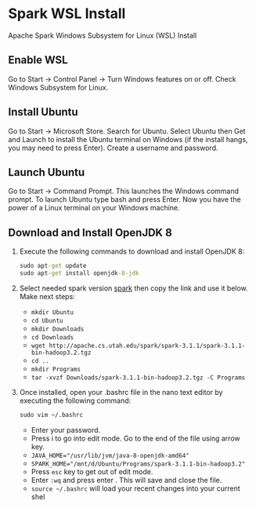 # Spark WSL Install

Apache Spark Windows Subsystem for Linux (WSL) Install

## Enable WSL

Go to Start → Control Panel → Turn Windows features on or off. Check Windows Subsystem for Linux.

## Install Ubuntu

Go to Start → Microsoft Store. Search for Ubuntu. Select Ubuntu then Get and Launch to install the Ubuntu terminal on Windows (if the install hangs, you may need to press Enter). Create a username and password.

## Launch Ubuntu

Go to Start → Command Prompt. This launches the Windows command prompt. To launch Ubuntu type bash and press Enter. Now you have the power of a Linux terminal on your Windows machine.

## Download and Install OpenJDK 8

1. Execute the following commands to download and install OpenJDK 8:

    ```cmd
    sudo apt-get update
    sudo apt-get install openjdk-8-jdk
    ```

2. Select needed spark version [spark](https://spark.apache.org/downloads.html) then copy the link and use it below. Make next steps:
    - `mkdir Ubuntu`
    - `cd Ubuntu`
    - `mkdir Downloads`
    - `cd Downloads`
    - `wget http://apache.cs.utah.edu/spark/spark-3.1.1/spark-3.1.1-bin-hadoop3.2.tgz`
    - `cd ..`
    - `mkdir Programs`
    - `tar -xvzf Downloads/spark-3.1.1-bin-hadoop3.2.tgz -C Programs`

3. Once installed, open your .bashrc file in the nano text editor by executing the following command:

    ```cmd
    sudo vim ~/.bashrc
    ```

    - Enter your password.
    - Press i to go into edit mode. Go to the end of the file using arrow key.
    - `JAVA_HOME="/usr/lib/jvm/java-8-openjdk-amd64"`
    - `SPARK_HOME="/mnt/d/Ubuntu/Programs/spark-3.1.1-bin-hadoop3.2"`
    - Press `esc` key to get out of edit mode.
    - Enter `:wq` and press enter . This will save and close the file.
    - `source ~/.bashrc` will load your recent changes into your current shel
